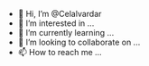 - 👋 Hi, I’m @Celalvardar
- 👀 I’m interested in ...
- 🌱 I’m currently learning ...
- 💞️ I’m looking to collaborate on ...
- 📫 How to reach me ...

<!---
Celalvardar/Celalvardar is a ✨ special ✨ repository because its `README.md` (this file) appears on your GitHub profile.
You can click the Preview link to take a look at your changes.
--->
